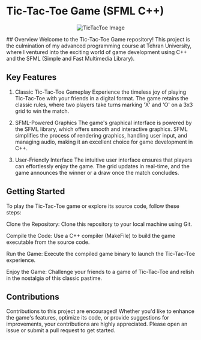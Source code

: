 # Tic-Tac-Toe Game (SFML C++)
<p align="center">
  <img src="https://github.com/proshir/Tic-Tac-Toe-graphic/assets/19504971/6d161be9-25ff-4859-8b54-8f9ecc986260" alt="TicTacToe Image">
</p>
## Overview
Welcome to the Tic-Tac-Toe Game repository! This project is the culmination of my advanced programming course at Tehran University, where I ventured into the exciting world of game development using C++ and the SFML (Simple and Fast Multimedia Library).

## Key Features
1. Classic Tic-Tac-Toe Gameplay
Experience the timeless joy of playing Tic-Tac-Toe with your friends in a digital format. The game retains the classic rules, where two players take turns marking 'X' and 'O' on a 3x3 grid to win the match.

2. SFML-Powered Graphics
The game's graphical interface is powered by the SFML library, which offers smooth and interactive graphics. SFML simplifies the process of rendering graphics, handling user input, and managing audio, making it an excellent choice for game development in C++.

3. User-Friendly Interface
The intuitive user interface ensures that players can effortlessly enjoy the game. The grid updates in real-time, and the game announces the winner or a draw once the match concludes.

## Getting Started
To play the Tic-Tac-Toe game or explore its source code, follow these steps:

Clone the Repository: Clone this repository to your local machine using Git.

Compile the Code: Use a C++ compiler (MakeFile) to build the game executable from the source code.

Run the Game: Execute the compiled game binary to launch the Tic-Tac-Toe experience.

Enjoy the Game: Challenge your friends to a game of Tic-Tac-Toe and relish in the nostalgia of this classic pastime.

## Contributions
Contributions to this project are encouraged! Whether you'd like to enhance the game's features, optimize its code, or provide suggestions for improvements, your contributions are highly appreciated. Please open an issue or submit a pull request to get started.
